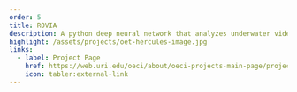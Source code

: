 ```yaml
---
order: 5
title: ROVIA
description: A python deep neural network that analyzes underwater video footage and extracts highlight clips. I contributed to this project by optimizing both training and inference time.
highlight: /assets/projects/oet-hercules-image.jpg
links:
  - label: Project Page
    href: https://web.uri.edu/oeci/about/oeci-projects-main-page/projects-machine-learning-video/
    icon: tabler:external-link
---
```

